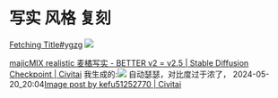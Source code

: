 
# 写实 风格 复刻
[Fetching Title#ygzg](https://civitai.com/images/1733579)
![](https://image.civitai.com/xG1nkqKTMzGDvpLrqFT7WA/a768b16f-41b0-4eb7-89f0-5f6dbdfb0687/original=true/00010-2503085764.jpeg)

[majicMIX realistic 麦橘写实 - BETTER v2 = v2.5 | Stable Diffusion Checkpoint | Civitai](https://civitai.com/models/43331/majicmix-realistic?modelVersionId=126470)
我生成的:![](https://image.civitai.com/xG1nkqKTMzGDvpLrqFT7WA/0783e6f1-0353-417a-96d5-c1f72756289d/original=true/ef647bf8ac5d64bd67b7db82179b43aa127be085cd99f73250c5ca74349101be.jpeg)
自动瑟瑟，对比度过于浓了，
2024-05-20_20:04[Image post by kefu51252770 | Civitai](https://civitai.com/posts/2883861)